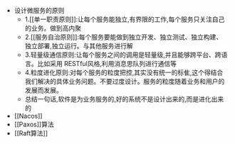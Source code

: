 - 设计微服务的原则
    - 1.[[单一职责原则]]:让每个服务能独立,有界限的工作,每个服务只关注自己的业务。做到高内聚
    - 2.[[服务自治原则]]:每个服务要能做到独立开发、独立测试、独立构建、独立部署,独立运行。与其他服务进行解
    - 3.轻量级通信原则:让每个服务之间的调用是轻量级,并且能够跨平台、跨语言。比如采用 RESTful风格,利用消息思队列进行通信等
    - 4.粒度进化原则:对每个服务的粒度把控,其实没有统一的标隹,这个得结合我们解决的具体业务问题。不要过度设计。服务的粒度随着业务和用户的发展而发展。
    - 总结一句话,软件是为业务服务的,好的系统不是设计出来的,而是进化出来的
- [[Nacos]]
- [[Paxos]]算法
- [[Raft算法]]
